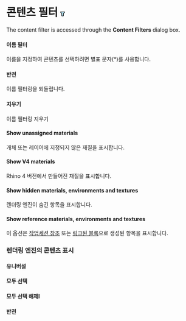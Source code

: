 ---
---
# 콘텐츠 필터 ![images/contentfilter.png](images/contentfilter.png) 
The content filter is accessed through the **Content Filters** dialog box.

#### 이름 필터
이름을 지정하여 콘텐츠를 선택하려면 별표 문자(*)를 사용합니다.

#### 반전
이름 필터링을 되돌립니다.

#### 지우기
이름 필터링 지우기

#### Show unassigned materials
개체 또는 레이어에 지정되지 않은 재질을 표시합니다.

#### Show V4 materials
Rhino 4 버전에서 만들어진 재질을 표시합니다.

#### Show hidden materials, environments and textures
렌더링 엔진이 숨긴 항목을 표시합니다.

#### Show reference materials, environments and textures
이 옵션은 [작업세션 참조](worksession.html) 또는 [링크된 블록](insert.htm)으로 생성된 항목을 표시합니다.

### 렌더링 엔진의 콘텐츠 표시

#### 유니버설

####  **모두 선택**

####  **모두 선택 해제l**

#### **반전**
